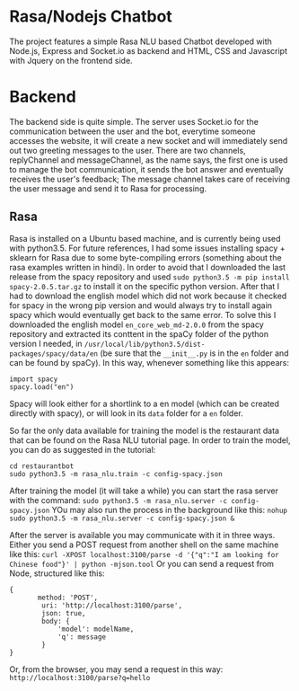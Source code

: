 # Rasa/Nodejs Chatbot
The project features a simple Rasa NLU based Chatbot developed with Node.js, Express and Socket.io as backend and HTML, CSS and Javascript with Jquery on the frontend side.

# Backend
The backend side is quite simple. The server uses Socket.io for the communication between the user and the bot, everytime someone accesses the website, it will create a new socket and will immediately send out two greeting messages to the user.
There are two channels, replyChannel and messageChannel, as the name says, the first one is used to manage the bot communication, it sends the bot answer and eventually receives the user's feedback; The message channel takes care of receiving the user message and send it to Rasa for processing.

## Rasa
Rasa is installed on a Ubuntu based machine, and is currently being used with python3.5. For future references, I had some issues installing spacy + sklearn for Rasa due to some byte-compiling errors (something about the rasa examples written in hindi). In order to avoid that I downloaded the last release from the spacy repository and used `sudo python3.5 -m pip install spacy-2.0.5.tar.gz` to install it on the specific python version. After that I had to download the english model which did not work because it checked for spacy in the wrong pip version and would always try to install again spacy which would eventually get back to the same error. To solve this I downloaded the english model `en_core_web_md-2.0.0` from the spacy repository and extracted its conttent in the spaCy folder of the python version I needed, in `/usr/local/lib/python3.5/dist-packages/spacy/data/en` (be sure that the `__init__.py` is in the `en` folder and can be found by spaCy).
In this way, whenever something like this appears:
```
import spacy
spacy.load("en")
```
Spacy will look either for a shortlink to a en model (which can be created directly with spacy), or will look in its `data` folder for a `en` folder.

So far the only data available for training the model is the restaurant data that can be found on the Rasa NLU tutorial page. In order to train the model, you can do as suggested in the tutorial:
```
cd restaurantbot
sudo python3.5 -m rasa_nlu.train -c config-spacy.json
```
After training the model (it will take a while) you can start the rasa server with the command:
`sudo python3.5 -m rasa_nlu.server -c config-spacy.json`
YOu may also run the process in the background like this:
`nohup sudo python3.5 -m rasa_nlu.server -c config-spacy.json &`

After the server is available you may communicate with it in three ways. Either you send a POST request from another shell on the same machine like this:
`curl -XPOST localhost:3100/parse -d '{"q":"I am looking for Chinese food"}' | python -mjson.tool`
Or you can send a request from Node, structured like this:
```
{
       method: 'POST',
        uri: 'http://localhost:3100/parse',
        json: true,
        body: {
            'model': modelName,
            'q': message
        }
}
```
Or, from the browser, you may send a request in this way:
`http://localhost:3100/parse?q=hello`
